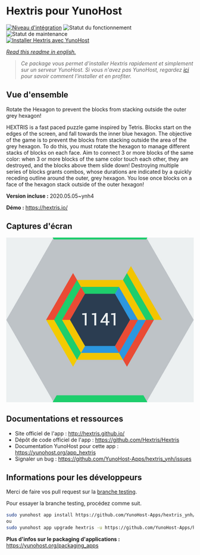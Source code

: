 <!--
N.B.: This README was automatically generated by https://github.com/YunoHost/apps/tree/master/tools/README-generator
It shall NOT be edited by hand.
-->

# Hextris pour YunoHost

[![Niveau d'intégration](https://dash.yunohost.org/integration/hextris.svg)](https://dash.yunohost.org/appci/app/hextris) ![Statut du fonctionnement](https://ci-apps.yunohost.org/ci/badges/hextris.status.svg) ![Statut de maintenance](https://ci-apps.yunohost.org/ci/badges/hextris.maintain.svg)  
[![Installer Hextris avec YunoHost](https://install-app.yunohost.org/install-with-yunohost.svg)](https://install-app.yunohost.org/?app=hextris)

*[Read this readme in english.](./README.md)*

> *Ce package vous permet d'installer Hextris rapidement et simplement sur un serveur YunoHost.
Si vous n'avez pas YunoHost, regardez [ici](https://yunohost.org/#/install) pour savoir comment l'installer et en profiter.*

## Vue d'ensemble

Rotate the Hexagon to prevent the blocks from stacking outside the outer grey hexagon!

HEXTRIS is a fast paced puzzle game inspired by Tetris. Blocks start on the edges of the screen, and fall towards the inner blue hexagon. The objective of the game is to prevent the blocks from stacking outside the area of the grey hexagon. To do this, you must rotate the hexagon to manage different stacks of blocks on each face. Aim to connect 3 or more blocks of the same color: when 3 or more blocks of the same color touch each other, they are destroyed, and the blocks above them slide down! Destroying multiple series of blocks grants combos, whose durations are indicated by a quickly receding outline around the outer, grey hexagon. You lose once blocks on a face of the hexagon stack outside of the outer hexagon!

**Version incluse :** 2020.05.05~ynh4


**Démo :** https://hextris.io/

## Captures d'écran

![Capture d'écran de Hextris](./doc/screenshots/screenshot.jpg)

## Documentations et ressources

* Site officiel de l'app : <http://hextris.github.io/>
* Dépôt de code officiel de l'app : <https://github.com/Hextris/Hextris>
* Documentation YunoHost pour cette app : <https://yunohost.org/app_hextris>
* Signaler un bug : <https://github.com/YunoHost-Apps/hextris_ynh/issues>

## Informations pour les développeurs

Merci de faire vos pull request sur la [branche testing](https://github.com/YunoHost-Apps/hextris_ynh/tree/testing).

Pour essayer la branche testing, procédez comme suit.

``` bash
sudo yunohost app install https://github.com/YunoHost-Apps/hextris_ynh/tree/testing --debug
ou
sudo yunohost app upgrade hextris -u https://github.com/YunoHost-Apps/hextris_ynh/tree/testing --debug
```

**Plus d'infos sur le packaging d'applications :** <https://yunohost.org/packaging_apps>
